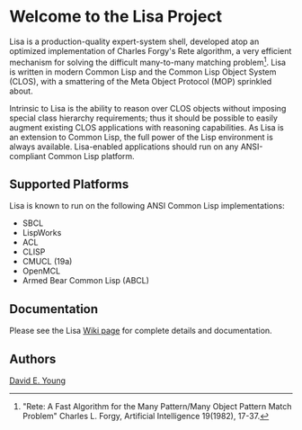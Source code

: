 
# Welcome to the Lisa Project #

Lisa is a production-quality expert-system shell, developed atop an optimized implementation of Charles Forgy's Rete
algorithm, a very efficient mechanism for solving the difficult many-to-many matching problem[^1]. Lisa is written in
modern Common Lisp and the Common Lisp Object System (CLOS), with a smattering of the Meta Object Protocol (MOP)
sprinkled about.

Intrinsic to Lisa is the ability to reason over CLOS objects without imposing special class hierarchy requirements; thus
it should be possible to easily augment existing CLOS applications with reasoning capabilities. As Lisa is an extension
to Common Lisp, the full power of the Lisp environment is always available. Lisa-enabled applications should run on any
ANSI-compliant Common Lisp platform.

## Supported Platforms ##

Lisa is known to run on the following ANSI Common Lisp implementations:

- SBCL
- LispWorks
- ACL
- CLISP
- CMUCL (19a)
- OpenMCL
- Armed Bear Common Lisp (ABCL)

## Documentation ##

Please see the Lisa [Wiki page](https://github.com/youngde811/Lisa/wiki/Lisa-Home) for complete details and documentation.

## Authors ##

[David E. Young](mailto://streetrod750@protonmail.com)

[^1]: "Rete: A Fast Algorithm for the Many Pattern/Many Object Pattern Match Problem" Charles L. Forgy, Artificial Intelligence 19(1982), 17-37.
